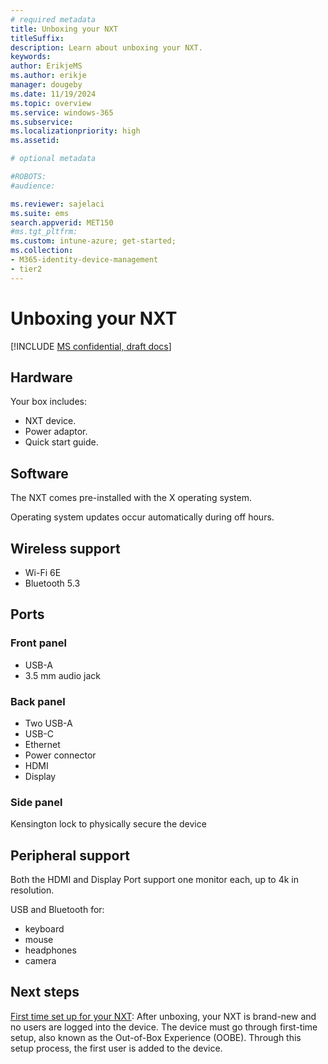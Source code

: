 ```yaml
---
# required metadata
title: Unboxing your NXT
titleSuffix:
description: Learn about unboxing your NXT.
keywords:
author: ErikjeMS  
ms.author: erikje
manager: dougeby
ms.date: 11/19/2024
ms.topic: overview
ms.service: windows-365
ms.subservice:
ms.localizationpriority: high
ms.assetid: 

# optional metadata

#ROBOTS:
#audience:

ms.reviewer: sajelaci
ms.suite: ems
search.appverid: MET150
#ms.tgt_pltfrm:
ms.custom: intune-azure; get-started;
ms.collection:
- M365-identity-device-management
- tier2
---
```


# Unboxing your NXT

[!INCLUDE [MS confidential, draft docs](./includes/draft-doc.md)]

## Hardware

Your box includes:

- NXT device.
- Power adaptor.
- Quick start guide.

## Software

The NXT comes pre-installed with the X operating system.

Operating system updates occur automatically during off hours.

## Wireless support

- Wi-Fi 6E
- Bluetooth 5.3

## Ports

### Front panel

- USB-A
- 3.5 mm audio jack

### Back panel

- Two USB-A
- USB-C
- Ethernet
- Power connector
- HDMI
- Display

### Side panel

Kensington lock to physically secure the device

## Peripheral support

Both the HDMI and Display Port support one monitor each, up to 4k in resolution.

USB and Bluetooth for:

- keyboard
- mouse
- headphones
- camera

<!-- ########################## -->
## Next steps

[First time set up for your NXT](setup.md): After unboxing, your NXT is brand-new and no users are logged into the device. The device must go through first-time setup, also known as the Out-of-Box Experience (OOBE). Through this setup process, the first user is added to the device.
